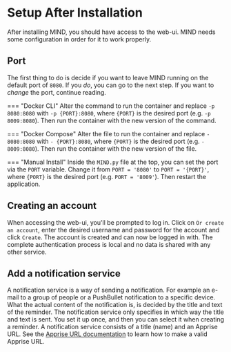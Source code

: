 # Setup After Installation

After installing MIND, you should have access to the web-ui. MIND needs some configuration in order for it to work properly.

## Port

The first thing to do is decide if you want to leave MIND running on the default port of `8080`. If you _do_, you can go to the next step. If you want to _change_ the port, continue reading.

=== "Docker CLI"
	Alter the command to run the container and replace `-p 8080:8080` with `-p {PORT}:8080`, where `{PORT}` is the desired port (e.g. `-p 8009:8080`). Then run the container with the new version of the command.

=== "Docker Compose"
	Alter the file to run the container and replace `- 8080:8080` with `- {PORT}:8080`, where `{PORT}` is the desired port (e.g. `- 8009:8080`). Then run the container with the new version of the file.

=== "Manual Install"
	Inside the `MIND.py` file at the top, you can set the port via the `PORT` variable. Change it from `PORT = '8080'` to `PORT = '{PORT}'`, where `{PORT}` is the desired port (e.g. `PORT = '8009'`). Then restart the application.

## Creating an account

When accessing the web-ui, you'll be prompted to log in. Click on `Or create an account`, enter the desired username and password for the account and click `Create`. The account is created and can now be logged in with. The complete authentication process is local and no data is shared with any other service.

## Add a notification service

A notification service is a way of sending a notification. For example an e-mail to a group of people or a PushBullet notification to a specific device. What the actual content of the notification is, is decided by the title and text of the reminder. The notification service only specifies in which way the title and text is sent. You set it up once, and then you can select it when creating a reminder. A notification service consists of a title (name) and an Apprise URL. See the [Apprise URL documentation](https://github.com/caronc/apprise#supported-notifications) to learn how to make a valid Apprise URL.
